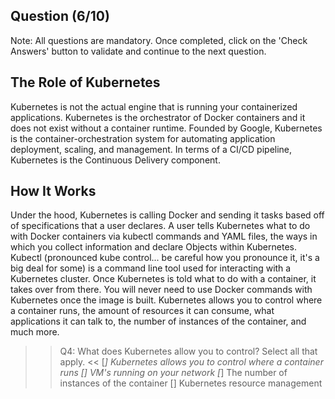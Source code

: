 ## Question (6/10)

Note: All questions are mandatory. Once completed, click on the 'Check Answers' button to validate and continue to the next question.


## The Role of Kubernetes 

Kubernetes is not the actual engine that is running your containerized applications. Kubernetes is the orchestrator of Docker containers and it does not exist without a container runtime. Founded by Google, Kubernetes is the container-orchestration system for automating application deployment, scaling, and management. In terms of a CI/CD pipeline, Kubernetes is the Continuous Delivery component. 

## How It Works 

Under the hood, Kubernetes is calling Docker and sending it tasks based off of specifications that a user declares. A user tells Kubernetes what to do with Docker containers via kubectl commands and YAML files, the ways in which you collect information and declare Objects within Kubernetes. Kubectl (pronounced kube control... be careful how you pronounce it, it's a big deal for some) is a command line tool used for interacting with a Kubernetes cluster. Once Kubernetes is told what to do with a container, it takes over from there. You will never need to use Docker commands with Kubernetes once the image is built. Kubernetes allows you to control where a container runs, the amount of resources it can consume, what applications it can talk to, the number of instances of the container, and much more.

>>Q4: What does Kubernetes allow you to control? Select all that apply. << 
[*] Kubernetes allows you to control where a container runs
[]  VM's running on your network
[*] The number of instances of the container
[]  Kubernetes resource management
